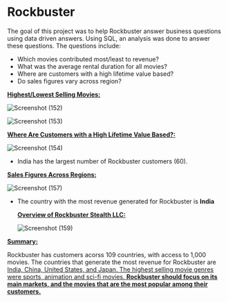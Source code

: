# Rockbuster

The goal of this project was to help Rockbuster answer business questions using data driven answers. Using SQL, an analysis was done to answer these questions. The questions include:

- Which movies contributed most/least to revenue?
- What was the average rental duration for all movies?
- Where are customers with a high lifetime value based?
- Do sales figures vary across region?

**<ins>Highest/Lowest Selling Movies:<ins/>**
  
![Screenshot (152)](https://user-images.githubusercontent.com/93872864/142733396-193c45db-d83a-4804-8c61-6422a2df0da4.png)

  
![Screenshot (153)](https://user-images.githubusercontent.com/93872864/142733407-ec9d2b53-7bbc-4cb8-a6e5-5d67d5202148.png)
  
  
**<ins>Where Are Customers with a High Lifetime Value Based?:<ins/>**
  
 ![Screenshot (154)](https://user-images.githubusercontent.com/93872864/142733550-fa495a32-c10f-4271-ad40-7d06922a17f7.png)

 - India has the largest number of Rockbuster customers (60).
  
  
  **<ins>Sales Figures Across Regions:<ins/>**
  
  ![Screenshot (157)](https://user-images.githubusercontent.com/93872864/142734751-59affae3-4db6-4f57-ae28-700aae846e50.png)

  
- The country with the most revenue generated for Rockbuster is **India**
  
  **<ins>Overview of Rockbuster Stealth LLC:<ins/>**
  
  ![Screenshot (159)](https://user-images.githubusercontent.com/93872864/142734890-9563c77e-f444-4ea2-bb13-c9390494f75c.png)

  
 **<ins>Summary:<ins/>**
  
  Rockbuster has customers acorss 109 countries, with access to 1,000 movies. The countries that generate the most revenue for Rockbuster are <ins>India, China, United States, and Japan<ins/>. The highest selling movie genres were sports, animation and sci-fi movies. 
  **Rockbuster should focus on its main markets, and the movies that are the most popular among their customers.**
  

  
  

